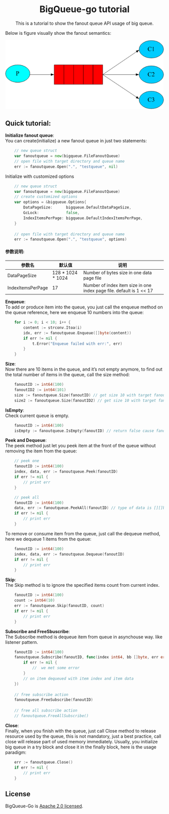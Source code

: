 <h1 align="center">BigQueue-go tutorial</h1>

<p align="center">
This is a tutorial to show the fanout queue API usage of big queue.
</p>
Below is figure visually show the fanout semantics:<br>

![design](./images/fanout-queue.png)

## Quick  tutorial:  
**Initialize fanout queue**: <br>
You can create(initialize) a new fanout queue in just two statements: 
```go
    // new queue struct
	var fanoutqueue = new(bigqueue.FileFanoutQueue)
    // open file with target directory and queue name
	err := fanoutqueue.Open(".", "testqueue", nil)

```
Initialize with customized options
```go
    // new queue struct
	var fanoutqueue = new(bigqueue.FileFanoutQueue)
	// create customized options
	var options = &bigqueue.Options{
		DataPageSize:      bigqueue.DefaultDataPageSize,
		GcLock:            false,
		IndexItemsPerPage: bigqueue.DefaultIndexItemsPerPage,
	}

	// open file with target directory and queue name
	err := fanoutqueue.Open(".", "testqueue", options)
```
#### 参数说明:
参数名 |默认值 |  说明 
-|-|-
DataPageSize | 128 * 1024 * 1024 | Number of bytes size in one data page file |
IndexItemsPerPage | 17 |  Number of index item size in one index page file. default is 1 << 17 |

**Enqueue**: <br> 
To add or produce item into the queue, you just call the enqueue method on the queue reference, here we enqueue 10 numbers into the queue:
```go
	for i := 0; i < 10; i++ {
		content := strconv.Itoa(i)
		idx, err := fanoutqueue.Enqueue([]byte(content))
		if err != nil {
			t.Error("Enqueue failed with err:", err)
		}
	}

```

**Size**: <br>
Now there are 10 items in the queue, and it’s not empty anymore, to find out the total number of items in the queue, call the size method:
```go
	fanoutID := int64(100)
	fanoutID2 := int64(101)
	size := fanoutqueue.Size(fanoutID) // get size 10 with target fanout id
	size2 := fanoutqueue.Size(fanoutID2) // get size 10 with target fanout id2
```

**IsEmpty**: <br>
Check current queue is empty.
```go
    fanoutID := int64(100)
	isEmpty := fanoutqueue.IsEmpty(fanoutID) // return false cause fanout id(100) has 10 items

```

**Peek and Dequeue**: <br>
The peek method just let you peek item at the front of the queue without removing the item from the queue:
```go
    // peek one
    fanoutID := int64(100)
	index, data, err := fanoutqueue.Peek(fanoutID) 
	if err != nil {
		// print err
	}
```

```go
	// peek all
    fanoutID := int64(100)
	data, err := fanoutqueue.PeekAll(fanoutID) // type of data is [][]byte
	if err != nil {
		// print err
	}
```


To remove or consume item from the queue, just call the dequeue method, here we dequeue 1 items from the queue:
```go
    fanoutID := int64(100)
	index, data, err := fanoutqueue.Dequeue(fanoutID) 
	if err != nil {
		// print err
	}
```

**Skip**: <br>
The Skip method is to ignore the specified items count from current index.
```go
	fanoutID := int64(100)
    count := int64(10)
	err := fanoutqueue.Skip(fanoutID, count)
	if err != nil {
		// print err
	}
```


**Subscribe and FreeSbuscribe**: <br>
The Subscribe method is dequeue item from queue in asynchouse way. like listener pattern.
```go
    fanoutID := int64(100)
	fanoutqueue.Subscribe(fanoutID, func(index int64, bb []byte, err error) {
		if err != nil {
			//  we met some error
		}
		// on item dequeued with item index and item data
	})

	// free subscribe action
	fanoutqueue.FreeSubscribe(fanoutID)

	// free all subscribe action
	// fanoutqueue.FreeAllSubscribe()
```


**Close**: <br>
Finally, when you finish with the queue, just call Close method to release resource used by the queue, this is not mandatory, just a best practice, call close will release part of used memory immediately. Usually, you initialize big queue in a try block and close it in the finally block, here is the usage paradigm:
```go
	err := fanoutqueue.Close()
	if err != nil {
		// print err
	}
```



## License
BigQueue-Go is [Apache 2.0 licensed](./LICENSE).

